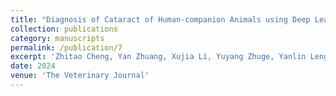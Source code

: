 ```yaml
---
title: "Diagnosis of Cataract of Human-companion Animals using Deep Learning"
collection: publications
category: manuscripts
permalink: /publication/7
excerpt: 'Zhitao Cheng, Yan Zhuang, Xujia Li, Yuyang Zhuge, Yanlin Leng, Qing Wang, Song Su, Jiayu Huang, Yong Tang. Diagnosis of Cataract of Humancompanion Animals using Deep Learning. Submitted to The Veterinary Journal, under review, 2024. Animals with cataracts suffer from degraded visions and low life quality, meanwhile bringing burdens to owners emotionally and economically. Early discovery and diagnosis of cataracts would help in planning timely treatments. This study presents a two-stage deep learning framework for the diagnosis of cataracts in human-companion animals, specifically cats and dogs. A dedicated large dataset of both face and eye images of cats and dogs containing cataracts and non-cataracts were included in this study. All images were carefully reviewed by experienced veterinary ophthalmologists. Multiple machine learning methods were trained using a cross-validation approach and evaluated in retrospective testing sets.	The deep learning framework could successfully locate the eye regions in face images and accurately classify cataracts with promising accuracies for both animals. For cats, the best AUC values of 0.9939 (95%CI 0.9836-0.9996). For dogs, the best AUC values of 0.9943 (95%CI 0.9885-0.9983). The proposed framework in diagnosing cataracts in human-companion animals has the potential to greatly benefit their health.'
date: 2024
venue: 'The Veterinary Journal'
---
```

